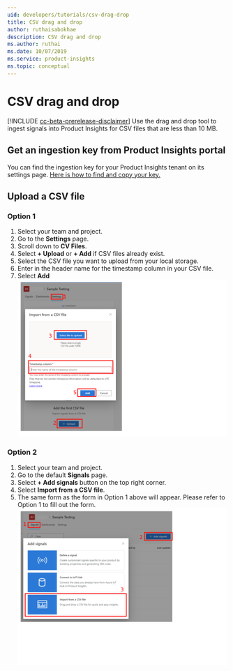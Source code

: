 ```yaml
---
uid: developers/tutorials/csv-drag-drop
title: CSV drag and drop
author: ruthaisabokhae
description: CSV drag and drop
ms.author: ruthai
ms.date: 10/07/2019
ms.service: product-insights
ms.topic: conceptual
---
```

# CSV drag and drop
[!INCLUDE [cc-beta-prerelease-disclaimer]( includes/cc-beta-prerelease-disclaimer.md)]
Use the drag and drop tool to ingest signals into Product Insights for CSV files that are less than 10 MB.

## Get an ingestion key from Product Insights portal
You can find the ingestion key for your Product Insights tenant on its settings page. [Here is how to find and copy your key.](api-token.md)

## Upload a CSV file

### Option 1
1. Select your team and project.
2. Go to the **Settings** page.
3. Scroll down to **CV Files**.
4. Select **+ Upload** or **+ Add** if CSV files already exist.
5. Select the CSV file you want to upload from your local storage.
6. Enter in the header name for the timestamp column in your CSV file.
7. Select **Add**
    ![CSV drag drop settings screenshot](media/csv-drag-drop-settings.png)

### Option 2
1. Select your team and project.
2. Go to the default **Signals** page.
3. Select **+ Add signals** button on the top right corner.
4. Select **Import from a CSV file**.
5. The same form as the form in Option 1 above will appear. Please refer to Option 1 to fill out the form.
    ![CSV drag drop signals screenshot](media/csv-drag-drop-signals.png)
